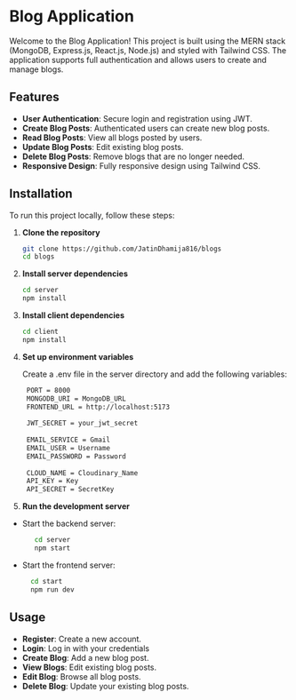 # Blog Application
Welcome to the Blog Application! This project is built using the MERN stack (MongoDB, Express.js, React.js, Node.js) and styled with Tailwind CSS. The application supports full authentication and allows users to create and manage blogs.

## Features
- **User Authentication**: Secure login and registration using JWT.
- **Create Blog Posts**: Authenticated users can create new blog posts.
- **Read Blog Posts**: View all blogs posted by users.
- **Update Blog Posts**: Edit existing blog posts.
- **Delete Blog Posts**: Remove blogs that are no longer needed.
- **Responsive Design**: Fully responsive design using Tailwind CSS.

## Installation

To run this project locally, follow these steps:

1. **Clone the repository**
   ```bash
   git clone https://github.com/JatinDhamija816/blogs
   cd blogs
2. **Install server dependencies**
   ```bash
   cd server
   npm install
3. **Install client dependencies**
   ```bash
   cd client
   npm install
4. **Set up environment variables**

     Create a .env file in the server directory and add the following variables:
   ```bash
    PORT = 8000
    MONGODB_URI = MongoDB_URL
    FRONTEND_URL = http://localhost:5173
    
    JWT_SECRET = your_jwt_secret
    
    EMAIL_SERVICE = Gmail
    EMAIL_USER = Username
    EMAIL_PASSWORD = Password
    
    CLOUD_NAME = Cloudinary_Name
    API_KEY = Key
    API_SECRET = SecretKey
5. **Run the development server**
 * Start the backend server:
   ```bash
      cd server
      npm start
   
  * Start the frontend server:
    ```bash
      cd start
      npm run dev
## Usage
- **Register**: Create a new account.
- **Login**: Log in with your credentials
- **Create Blog**: Add a new blog post.
- **View Blogs**: Edit existing blog posts.
- **Edit Blog**:  Browse all blog posts.
- **Delete Blog**: Update your existing blog posts.
